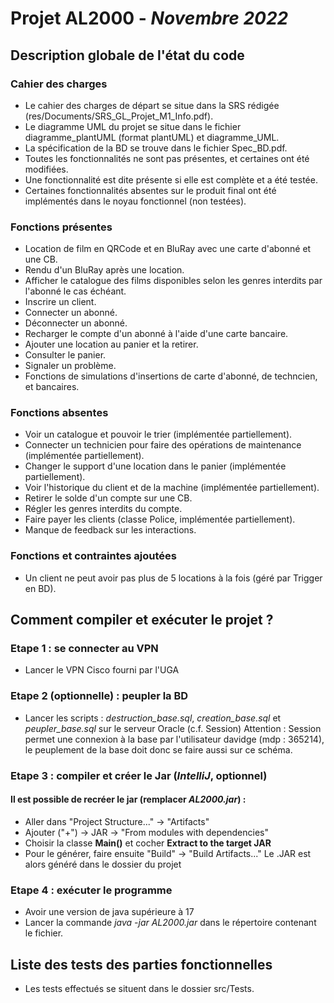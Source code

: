 # Projet AL2000 - *Novembre 2022*
## Description globale de l'état du code
### Cahier des charges
* Le cahier des charges de départ se situe dans la SRS rédigée (res/Documents/SRS_GL_Projet_M1_Info.pdf).
* Le diagramme UML du projet se situe dans le fichier diagramme_plantUML (format plantUML) et diagramme_UML.
* La spécification de la BD se trouve dans le fichier Spec_BD.pdf.
* Toutes les fonctionnalités ne sont pas présentes, et certaines ont été modifiées.
* Une fonctionnalité est dite présente si elle est complète et a été testée.
* Certaines fonctionnalités absentes sur le produit final ont été implémentés dans le noyau fonctionnel (non testées).
### Fonctions présentes
* Location de film en QRCode et en BluRay avec une carte d'abonné et une CB.
* Rendu d'un BluRay après une location.
* Afficher le catalogue des films disponibles selon les genres interdits par l'abonné le cas échéant.
* Inscrire un client.
* Connecter un abonné.
* Déconnecter un abonné.
* Recharger le compte d'un abonné à l'aide d'une carte bancaire.
* Ajouter une location au panier et la retirer.
* Consulter le panier.
* Signaler un problème.
* Fonctions de simulations d'insertions de carte d'abonné, de techncien, et bancaires.
### Fonctions absentes
* Voir un catalogue et pouvoir le trier (implémentée partiellement).
* Connecter un technicien pour faire des opérations de maintenance (implémentée partiellement).
* Changer le support d'une location dans le panier (implémentée partiellement).
* Voir l'historique du client et de la machine (implémentée partiellement).
* Retirer le solde d'un compte sur une CB.
* Régler les genres interdits du compte.
* Faire payer les clients (classe Police, implémentée partiellement).
* Manque de feedback sur les interactions.
### Fonctions et contraintes ajoutées
* Un client ne peut avoir pas plus de 5 locations à la fois (géré par Trigger en BD).
## Comment compiler et exécuter le projet ?
### Etape 1 : se connecter au VPN
- Lancer le VPN Cisco fourni par l'UGA
### Etape 2 (optionnelle) : peupler la BD
- Lancer les scripts : *destruction_base.sql*, *creation_base.sql* et *peupler_base.sql* sur le serveur Oracle (c.f. Session)
Attention : Session permet une connexion à la base par l'utilisateur davidge (mdp : 365214), le peuplement de la base doit donc se faire aussi sur ce schéma.
### Etape 3 : compiler et créer le Jar (*IntelliJ*, optionnel)
#### Il est possible de recréer le jar (remplacer *AL2000.jar*) :
* Aller dans "Project Structure..." -> "Artifacts"
* Ajouter ("+") -> JAR -> "From modules with dependencies"
* Choisir la classe **Main()** et cocher **Extract to the target JAR**
* Pour le générer, faire ensuite "Build" -> "Build Artifacts..."
Le .JAR est alors généré dans le dossier du projet
### Etape 4 : exécuter le programme
* Avoir une version de java supérieure à 17
* Lancer la commande *java -jar AL2000.jar* dans le répertoire contenant le fichier.

## Liste des tests des parties fonctionnelles
* Les tests effectués se situent dans le dossier src/Tests.